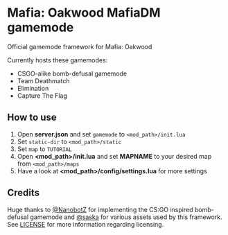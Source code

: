 # Mafia: Oakwood MafiaDM gamemode

Official gamemode framework for Mafia: Oakwood

Currently hosts these gamemodes:
- CSGO-alike bomb-defusal gamemode
- Team Deathmatch
- Elimination
- Capture The Flag

## How to use

1. Open **server.json** and set `gamemode` to `<mod_path>/init.lua`
2. Set `static-dir` to `<mod_path>/static`
3. Set `map` to `TUTORIAL`
4. Open **<mod_path>/init.lua** and set **MAPNAME** to your desired map from `<mod_path>/maps`
5. Have a look at **<mod_path>/config/settings.lua** for more settings

## Credits

Huge thanks to [@NanobotZ](https://github.com/nanobotz/) for implementing the CS:GO inspired bomb-defusal gamemode and [@saska](https://www.youtube.com/channel/UCn-RCjui_E6TOBXpGtxcJfg) for various assets used by this framework.
See [LICENSE](LICENSE) for more information regarding licensing.
